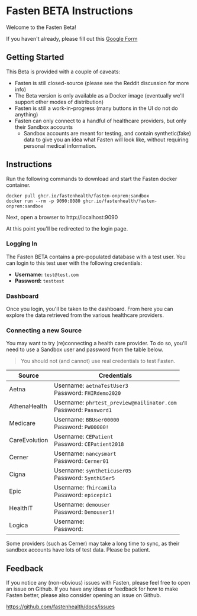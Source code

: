# Fasten BETA Instructions

Welcome to the Fasten Beta!

If you haven't already, please fill out this [Google Form](https://forms.gle/SNsYX9BNMXB6TuTw6)

## Getting Started

This Beta is provided with a couple of caveats:

- Fasten is still closed-source (please see the Reddit discussion for more info)
- The Beta version is only available as a Docker image (eventually we'll support other modes of distribution)
- Fasten is still a work-in-progress (many buttons in the UI do not do anything)
- Fasten can only connect to a handful of healthcare providers, but only their Sandbox accounts
	- Sandbox accounts are meant for testing, and contain synthetic(fake) data to give you an idea what Fasten will look like, without requiring personal medical information. 

## Instructions

Run the following commands to download and start the Fasten docker container.
```
docker pull ghcr.io/fastenhealth/fasten-onprem:sandbox 
docker run --rm -p 9090:8080 ghcr.io/fastenhealth/fasten-onprem:sandbox 
```

Next, open a browser to http://localhost:9090

At this point you'll be redirected to the login page. 

### Logging In

The Fasten BETA contains a pre-populated database with a test user.
You can login to this test user with the following credentials:

- **Username:** `test@test.com`
- **Password:** `testtest`

### Dashboard

Once you login, you'll be taken to the dashboard. 
From here you can explore the data retrieved from the various healthcare providers.


### Connecting a new Source
You may want to try (re)connecting a health care provider.
To do so, you'll need to use a Sandbox user and password from the table below.

> You should not (and cannot) use real credentials to test Fasten. 

| Source | Credentials |
| --- | --- |
| Aetna | Username: `aetnaTestUser3` <br>Password: `FHIRdemo2020` |
| AthenaHealth | Username: `phrtest_preview@mailinator.com` <br>Password: `Password1` | 
| Medicare | Username: `BBUser00000` <br>Password: `PW00000!` |
| CareEvolution | Username: `CEPatient` <br>Password: `CEPatient2018` |
| Cerner | Username: `nancysmart` <br>Password: `Cerner01` |
| Cigna | Username: `syntheticuser05` <br>Password: `5ynthU5er5` |
| Epic | Username: `fhircamila` <br>Password: `epicepic1` |
| HealthIT | Username: `demouser` <br>Password: `Demouser1!` |
| Logica | Username: <br>Password: |

Some providers (such as Cerner) may take a long time to sync, as their sandbox accounts have lots of test data. Please be patient. 

## Feedback

If you notice any (non-obvious) issues with Fasten, please feel free to open an issue on Github. 
If you have any ideas or feedback for how to make Fasten better, please also consider opening an issue on Github. 

https://github.com/fastenhealth/docs/issues

